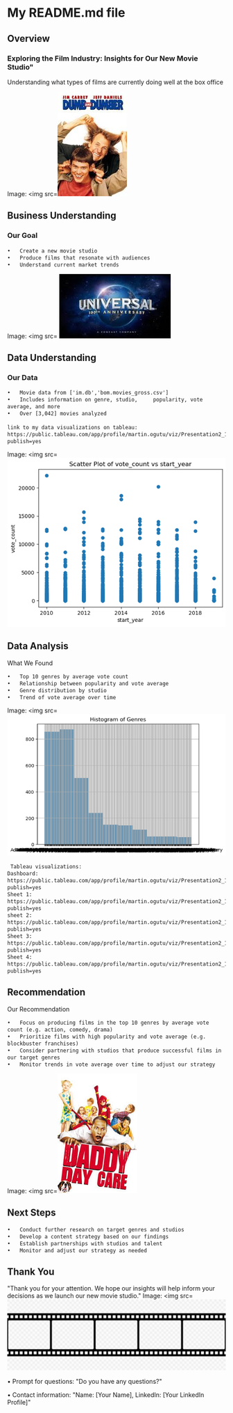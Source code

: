 # My README.md file

## Overview 

### Exploring the Film Industry: Insights for Our New Movie Studio"

Understanding what types of films are currently doing well at the box office

Image: <img src=![alt text](image-2.png)

## Business Understanding
### Our Goal

    •	Create a new movie studio
    •	Produce films that resonate with audiences
    •	Understand current market trends
 Image: <img src= ![alt text](image-3.png)

## Data Understanding
### Our Data

    •	Movie data from ['im.db','bom.movies_gross.csv']
    •	Includes information on genre, studio,     popularity, vote average, and more
    •	Over [3,042] movies analyzed
    
    link to my data visualizations on tableau: https://public.tableau.com/app/profile/martin.ogutu/viz/Presentation2_17222521439550/Dashboard1?publish=yes

 Image: <img src=![alt text](image-4.png)

## Data Analysis
   What We Found

    •	Top 10 genres by average vote count
    •	Relationship between popularity and vote average
    •	Genre distribution by studio
    •	Trend of vote average over time
   Image: <img src=![alt text](image-5.png)

     Tableau visualizations:
    Dashboard: https://public.tableau.com/app/profile/martin.ogutu/viz/Presentation2_17222521439550/Dashboard1?publish=yes
    Sheet 1: https://public.tableau.com/app/profile/martin.ogutu/viz/Presentation2_17222521439550/Sheet1?publish=yes
    sheet 2: https://public.tableau.com/app/profile/martin.ogutu/viz/Presentation2_17222521439550/Sheet2?publish=yes
    Sheet 3: https://public.tableau.com/app/profile/martin.ogutu/viz/Presentation2_17222521439550/Sheet3?publish=yes
    Sheet 4: https://public.tableau.com/app/profile/martin.ogutu/viz/Presentation2_17222521439550/Sheet4?publish=yes

## Recommendation
  Our Recommendation

    •	Focus on producing films in the top 10 genres by average vote count (e.g. action, comedy, drama)
    •	Prioritize films with high popularity and vote average (e.g. blockbuster franchises)
    •	Consider partnering with studios that produce successful films in our target genres
    •	Monitor trends in vote average over time to adjust our strategy
   Image: <img src=![alt text](image-1.png)

## Next Steps

    •	Conduct further research on target genres and studios
    •	Develop a content strategy based on our findings
    •	Establish partnerships with studios and talent
    •	Monitor and adjust our strategy as needed
  
## Thank You
 "Thank you for your attention. We hope our insights will help inform your decisions as we launch our new movie studio."
   Image: <img src=![alt text](image.png)



•	Prompt for questions: "Do you have any questions?"

•	Contact information: "Name: [Your Name], LinkedIn: [Your LinkedIn Profile]"


